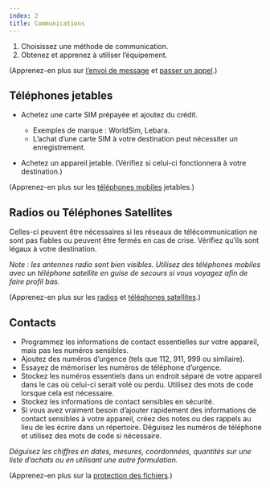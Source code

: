 ```yaml
---
index: 2
title: Communications
---
```

1. Choisissez une méthode de communication.
2. Obtenez et apprenez à utiliser l’équipement.

(Apprenez-en plus sur [l’envoi de message](umbrella://communications/sending-a-message) et [passer un appel](umbrella://communications/making-a-call).) 

## Téléphones jetables

*   Achetez une carte SIM prépayée et ajoutez du crédit.

    * Exemples de marque : WorldSim, Lebara.
    * L’achat d’une carte SIM à votre destination peut nécessiter un enregistrement.

*   Achetez un appareil jetable. (Vérifiez si celui-ci fonctionnera à votre destination.)

(Apprenez-en plus sur les [téléphones mobiles](umbrella://communications/mobile-phones/beginner) jetables.)

## Radios ou Téléphones Satellites

Celles-ci peuvent être nécessaires si les réseaux de télécommunication ne sont pas fiables ou peuvent être fermés en cas de crise. Vérifiez qu’ils sont légaux à votre destination.

*Note : les antennes radio sont bien visibles. Utilisez des téléphones mobiles avec un téléphone satellite en guise de secours si vous voyagez afin de faire profil bas.*

(Apprenez-en plus sur les [radios](umbrella://communications/radios-and-satellite-phones/beginner) et [téléphones satellites](umbrella://communications/radios-and-satellite-phones/advanced).)

## Contacts

*   Programmez les informations de contact essentielles sur votre appareil, mais pas les numéros sensibles.
*   Ajoutez des numéros d’urgence (tels que 112, 911, 999 ou similaire).
*   Essayez de mémoriser les numéros de téléphone d’urgence.
*   Stockez les numéros essentiels dans un endroit séparé de votre appareil dans le cas où celui-ci serait volé ou perdu. Utilisez des mots de code lorsque cela est nécessaire.
*   Stockez les informations de contact sensibles en sécurité.
*   Si vous avez vraiment besoin d’ajouter rapidement des informations de contact sensibles à votre appareil, créez des notes ou des rappels au lieu de les écrire dans un répertoire. Déguisez les numéros de téléphone et utilisez des mots de code si nécessaire.

*Déguisez les chiffres en dates, mesures, coordonnées, quantités sur une liste d’achats ou en utilisant une autre formulation.*

(Apprenez-en plus sur la [protection des fichiers](umbrella://information/protecting-files).)
